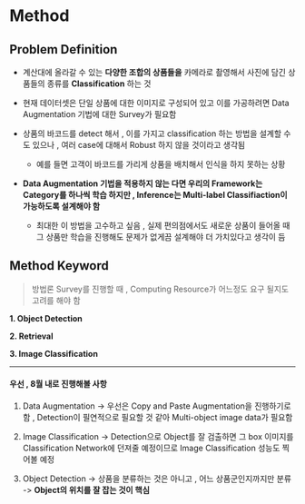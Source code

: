 # Method


## Problem Definition

* 계산대에 올라갈 수 있는 **다양한 조합의 상품들을** 카메라로 촬영해서 사진에 담긴 상품들의 종류를 **Classification** 하는 것

* 현재 데이터셋은 단일 상품에 대한 이미지로 구성되어 있고 이를 가공하려면 Data Augmentation 기법에 대한 Survey가 필요함

* 상품의 바코드를 detect 해서 , 이를 가지고 classification 하는 방법을 설계할 수도 있으나 , 여러 case에 대해서 Robust 하지 않을 것이라고 생각됨
  * 예를 들면 고객이 바코드를 가리게 상품을 배치해서 인식을 하지 못하는 상황

* **Data Augmentation 기법을 적용하지 않는 다면 우리의 Framework는 Category를 하나씩 학습 하지만 , Inference는 Multi-label Classifiaction이 가능하도록 설계해야 함**
  * 최대한 이 방법을 고수하고 싶음 , 실제 편의점에서도 새로운 상품이 들어올 때 그 상품만 학습을 진행해도 문제가 없게끔 설계해야 더 가치있다고 생각이 듬

## Method Keyword

> 방법론 Survey를 진행할 때 , Computing Resource가 어느정도 요구 될지도 고려를 해야 함

**1. Object Detection**

**2. Retrieval**

**3. Image Classification**

---

#### 우선 , 8월 내로 진행해볼 사항

1. Data Augmentation -> 우선은 Copy and Paste Augmentation을 진행하기로 함 , Detection이 필연적으로 필요할 것 같아 Multi-object image data가 필요함

2. Image Classification -> Detection으로 Object를 잘 검출하면 그 box 이미지를 Classification Network에 던져줄 예정이므로 Image Classification 성능도 찍어볼 예정

3. Object Detection -> 상품을 분류하는 것은 아니고 , 어느 상품군인지까지만 분류 -> **Object의 위치를 잘 잡는 것이 핵심** 
